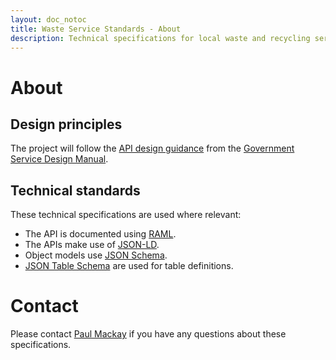 ```yaml
---
layout: doc_notoc
title: Waste Service Standards - About
description: Technical specifications for local waste and recycling services
---
```


# About

## Design principles

The project will follow the [API design guidance](https://www.gov.uk/service-manual/making-software/apis.html) from the [Government Service Design Manual](https://www.gov.uk/service-manual).

## Technical standards

These technical specifications are used where relevant:

* The API is documented using [RAML](http://raml.org/).
* The APIs make use of [JSON-LD](http://json-ld.org/).
* Object models use [JSON Schema](http://json-schema.org/).
* [JSON Table Schema](https://frictionlessdata.io/specs/table-schema/) are used for table definitions.


# Contact

Please contact [Paul Mackay](mailto:paul@folklabs.com) if you have any questions about these specifications.
